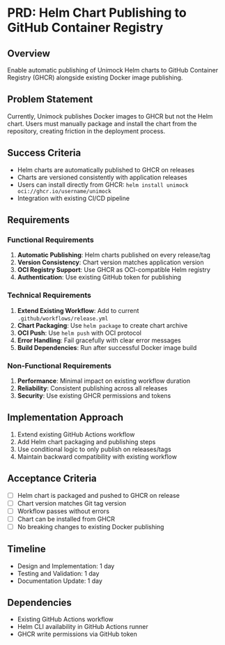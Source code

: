 # PRD: Helm Chart Publishing to GitHub Container Registry

## Overview
Enable automatic publishing of Unimock Helm charts to GitHub Container Registry (GHCR) alongside existing Docker image publishing.

## Problem Statement
Currently, Unimock publishes Docker images to GHCR but not the Helm chart. Users must manually package and install the chart from the repository, creating friction in the deployment process.

## Success Criteria
- Helm charts are automatically published to GHCR on releases
- Charts are versioned consistently with application releases
- Users can install directly from GHCR: `helm install unimock oci://ghcr.io/username/unimock`
- Integration with existing CI/CD pipeline

## Requirements

### Functional Requirements
1. **Automatic Publishing**: Helm charts published on every release/tag
2. **Version Consistency**: Chart version matches application version
3. **OCI Registry Support**: Use GHCR as OCI-compatible Helm registry
4. **Authentication**: Use existing GitHub token for publishing

### Technical Requirements
1. **Extend Existing Workflow**: Add to current `.github/workflows/release.yml`
2. **Chart Packaging**: Use `helm package` to create chart archive
3. **OCI Push**: Use `helm push` with OCI protocol
4. **Error Handling**: Fail gracefully with clear error messages
5. **Build Dependencies**: Run after successful Docker image build

### Non-Functional Requirements
1. **Performance**: Minimal impact on existing workflow duration
2. **Reliability**: Consistent publishing across all releases
3. **Security**: Use existing GHCR permissions and tokens

## Implementation Approach
1. Extend existing GitHub Actions workflow
2. Add Helm chart packaging and publishing steps
3. Use conditional logic to only publish on releases/tags
4. Maintain backward compatibility with existing workflow

## Acceptance Criteria
- [ ] Helm chart is packaged and pushed to GHCR on release
- [ ] Chart version matches Git tag version
- [ ] Workflow passes without errors
- [ ] Chart can be installed from GHCR
- [ ] No breaking changes to existing Docker publishing

## Timeline
- Design and Implementation: 1 day
- Testing and Validation: 1 day
- Documentation Update: 1 day

## Dependencies
- Existing GitHub Actions workflow
- Helm CLI availability in GitHub Actions runner
- GHCR write permissions via GitHub token